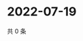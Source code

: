 # 2022-07-19

共 0 条

<!-- BEGIN WEIBO -->
<!-- 最后更新时间 Tue Jul 19 2022 03:12:36 GMT+0800 (China Standard Time) -->

<!-- END WEIBO -->
